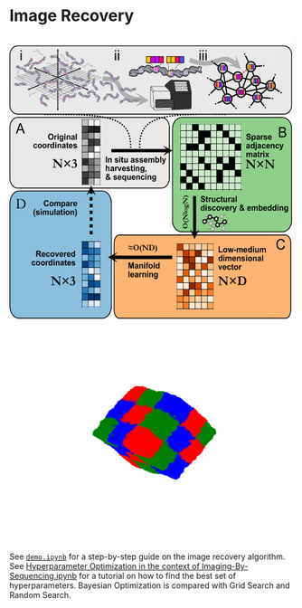 # Image Recovery

<img src="image_recovery_scheme.png" width="500" height="500" />

![Image Recovery](recov_image_animated.gif)




See [`demo.ipynb`](https://github.com/DavidFernandezBonet/ImageRecovery/blob/master/Code/Tutorials/demo.ipynb) for a step-by-step guide on the image recovery algorithm.
See [Hyperparameter Optimization in the context of Imaging-By-Sequencing.ipynb](https://github.com/DavidFernandezBonet/Bayesian_Optimization_Image_Recovery/blob/master/Code/Tutorials/Hyperparameter%20Optimization%20in%20the%20context%20of%20Imaging-By-Sequencing.ipynb) for a tutorial on how to find the best set of hyperparameters. Bayesian Optimization is compared with Grid Search and Random Search.
